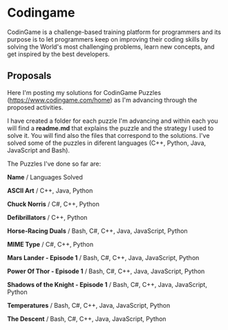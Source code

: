 # Codingame

CodinGame is a challenge-based training platform for programmers and its purpose is to let programmers keep on improving their coding skills by solving the World's most challenging problems, learn new concepts, and get inspired by the best developers.

## Proposals
Here I'm posting my solutions for CodinGame Puzzles (https://www.codingame.com/home) as I'm advancing through the proposed activities.

I have created a folder for each puzzle I'm advancing and within each you will find a **readme.md** that explains the puzzle and the strategy I used to solve it. You will find also the files that correspond to the solutions. I've solved some of the puzzles in diferent languages (C++, Python, Java, JavaScript and Bash). 

The Puzzles I've done so far are:

**Name** / Languages Solved 

**ASCII Art** / C++, Java, Python

**Chuck Norris** / C#, C++, Python 

**Defibrillators** / C++, Python

**Horse-Racing Duals** / Bash, C#, C++, Java, JavaScript, Python

**MIME Type** / C#, C++, Python

**Mars Lander - Episode 1** / Bash, C#, C++, Java, JavaScript, Python 

**Power Of Thor - Episode 1** / Bash, C#, C++, Java, JavaScript, Python 

**Shadows of the Knight - Episode 1** / Bash, C#, C++, Java, JavaScript, Python

**Temperatures** / Bash, C#, C++, Java, JavaScript, Python

**The Descent** / Bash, C#, C++, Java, JavaScript, Python

